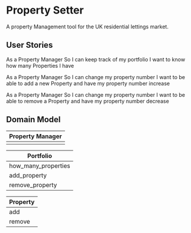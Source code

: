 # Property Setter #

A property Management tool for the UK residential lettings market.

## User Stories ##

As a Property Manager
So I can keep track of my portfolio
I want to know how many Properties I have

As a Property Manager
So I can change my property number
I want to be able to add a new Property and have my property number increase

As a Property Manager
So I can change my property number
I want to be able to remove a Property and have my property number decrease

## Domain Model ##

|Property Manager|
|-|
| |

|Portfolio|
|-|
|how_many_properties|
|add_property|
|remove_property|

|Property|
|-|
|add|
|remove|